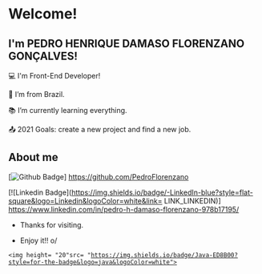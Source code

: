 # Welcome!

 

## I'm PEDRO HENRIQUE DAMASO FLORENZANO GONÇALVES!

 

:computer: I'm Front-End Developer!

:house_with_garden: I’m from Brazil.

:books: I’m currently learning everything.

:outbox_tray: 2021 Goals: create a new project and find a new job.

 

## About me

[![Github Badge](https://img.shields.io/badge/-Github-000?style=flat-square&logo=Github&logoColor=white&link=LINK_GIT)] https://github.com/PedroFlorenzano

[![Linkedin Badge](https://img.shields.io/badge/-LinkedIn-blue?style=flat-square&logo=Linkedin&logoColor=white&link= LINK_LINKEDIN)] https://www.linkedin.com/in/pedro-h-damaso-florenzano-978b17195/



- Thanks for visiting.

- Enjoy it!! o/

<code><img height= "20"src= "https://img.shields.io/badge/Java-ED8B00?style=for-the-badge&logo=java&logoColor=white"></code>
